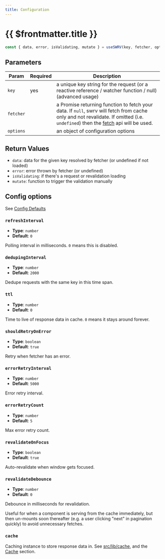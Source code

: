 ```yaml
---
title: Configuration
---
```


# {{ $frontmatter.title }}

```ts
const { data, error, isValidating, mutate } = useSWRV(key, fetcher, options)
```

## Parameters

| Param     | Required | Description                                                                                                                                                                                                                                  |
| --------- | -------- | -------------------------------------------------------------------------------------------------------------------------------------------------------------------------------------------------------------------------------------------- |
| `key`     | yes      | a unique key string for the request (or a reactive reference / watcher function / null) (advanced usage)                                                                                                                                     |
| `fetcher` |          | a Promise returning function to fetch your data. If `null`, swrv will fetch from cache only and not revalidate. If omitted (i.e. `undefined`) then the [fetch](https://developer.mozilla.org/en-US/docs/Web/API/Fetch_API) api will be used. |
| `options` |          | an object of configuration options                                                                                                                                                                                                           |

## Return Values

- `data`: data for the given key resolved by fetcher (or undefined if not
  loaded)
- `error`: error thrown by fetcher (or undefined)
- `isValidating`: if there's a request or revalidation loading
- `mutate`: function to trigger the validation manually

## Config options

See [Config Defaults](https://github.com/Kong/swrv/blob/1587416e59dad12f9261e289b8cf63da81aa2dd4/src/use-swrv.ts#L43)

### `refreshInterval`

- **Type**: `number`
- **Default**: `0`

Polling interval in milliseconds. `0` means this is disabled.

### `dedupingInterval`

- **Type**: `number`
- **Default**: `2000`

Dedupe requests with the same key in this time span.

### `ttl`

- **Type**: `number`
- **Default**: `0`

Time to live of response data in cache. `0` means it stays around forever.

### `shouldRetryOnError`

- **Type**: `boolean`
- **Default**: `true`

Retry when fetcher has an error.

### `errorRetryInterval`

- **Type**: `number`
- **Default**: `5000`

Error retry interval.

### `errorRetryCount`

- **Type**: `number`
- **Default**: `5`

Max error retry count.

### `revalidateOnFocus`

- **Type**: `boolean`
- **Default**: `true`

Auto-revalidate when window gets focused.

### `revalidateDebounce`

- **Type**: `number`
- **Default**: `0`

Debounce in milliseconds for revalidation.

Useful for when a component is serving from the cache immediately, but then un-mounts soon thereafter (e.g. a user clicking "next" in pagination quickly) to avoid unnecessary fetches.

### `cache`

Caching instance to store response data in. See [src/lib/cache](src/lib/cache.ts), and the [Cache](/features#cache) section.
